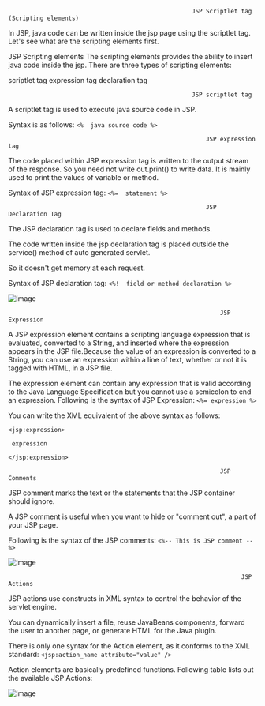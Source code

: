                                                         JSP Scriptlet tag (Scripting elements)

In JSP, java code can be written inside the jsp page using the scriptlet tag. Let's see what are the scripting elements first.

JSP Scripting elements
The scripting elements provides the ability to insert java code inside the jsp. There are three types of scripting elements:

scriptlet tag
expression tag
declaration tag

                                                        JSP scriptlet tag
                                                        
A scriptlet tag is used to execute java source code in JSP. 

Syntax is as follows: ``` <%  java source code %>  ```

                                                            JSP expression tag

The code placed within JSP expression tag is written to the output stream of the response. So you need not write out.print() to write data. It is mainly used to print the values of variable or method.

Syntax of JSP expression tag: ``` <%=  statement %>  ```

                                                            JSP Declaration Tag
The JSP declaration tag is used to declare fields and methods.

The code written inside the jsp declaration tag is placed outside the service() method of auto generated servlet.

So it doesn't get memory at each request.

Syntax of JSP declaration tag: ``` <%!  field or method declaration %>  ```

![image](https://github.com/shardapatil/Sharda/assets/53011896/4b125c97-8821-456d-a08e-4746e22df1fa)

                                                                JSP Expression
                                                                
A JSP expression element contains a scripting language expression that is evaluated, converted to a String, and inserted where the expression appears in the JSP file.Because the value of an expression is converted to a String, you can use an expression within a line of text, whether or not it is tagged with HTML, in a JSP file.

The expression element can contain any expression that is valid according to the Java Language Specification but you cannot use a semicolon to end an expression.
Following is the syntax of JSP Expression:  ``` <%= expression %> ```

You can write the XML equivalent of the above syntax as follows:

```
<jsp:expression>

 expression
 
</jsp:expression>
```
                                                                JSP Comments
                                                                
JSP comment marks the text or the statements that the JSP container should ignore. 

A JSP comment is useful when you want to hide or "comment out", a part of your JSP page.

Following is the syntax of the JSP comments:   ``` <%-- This is JSP comment --%> ```

![image](https://github.com/shardapatil/Sharda/assets/53011896/2b006cc7-6490-46c5-9783-5aa9797b8d93)


                                                                      JSP Actions
                                                                      
JSP actions use constructs in XML syntax to control the behavior of the servlet engine. 

You can dynamically insert a file, reuse JavaBeans components, forward the user to another page, or generate HTML for the Java plugin.

There is only one syntax for the Action element, as it conforms to the XML standard: ``` <jsp:action_name attribute="value" /> ```

Action elements are basically predefined functions. Following table lists out the available JSP Actions:

![image](https://github.com/shardapatil/Sharda/assets/53011896/b21c4a16-6874-44f4-b87c-c0e2aa3bf16f)


